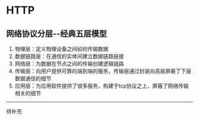 # HTTP

## 网络协议分层--经典五层模型
1. 物理层：定义物理设备之间如何传输数据
2. 数据链路层：在通信的实体间建立数据链路链接
3. 网络层：为数据在节点之间的传输创建逻辑链路
4. 传输层：向用户提供可靠的端到端的服务，传输层通过封装向高层屏蔽了下层数据通信的细节
5. 应用层：为应用软件提供了很多服务，构建于tcp协议之上，屏蔽了网络传输相关的细节
---
待补充